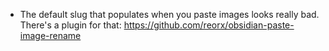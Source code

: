 - The default slug that populates when you paste images looks really bad. There's a plugin for that: https://github.com/reorx/obsidian-paste-image-rename 